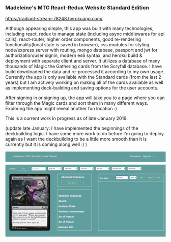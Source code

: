 ### Madeleine's MTG React-Redux Website Standard Edition

https://radiant-stream-78248.herokuapp.com/

Although appearing simple, this app was built with many technologies, including react, redux to manage state (including async middlewares for api calls), react-router, higher order components, good re-rendering functionality(local state is saved in browser), css modules for styling, node/express server with routing, mongo database, passport and jwt for authorization/user signin, modern es6 syntax, and heroku build & deployment with separate client and server. It utilizes a database of many thousands of Magic the Gathering cards from the Scryfall database. I have build downloaded the data and re-processed it according to my own usage. Currently the app is only available with the Standard cards (from the last 2 years) but I am actively working on making all of the cards available as well as implementing deck-building and saving options for the user accounts.

After signing in or signing up, the app will take you to a page where you can filter through the Magic cards and sort them in many different ways. Exploring the app might reveal another fun location :)

This is a current work in progress as of late-January 2019.

(update late January: I have implemented the beginnings of the deckbuilding logic. I have some more work to do before I'm going to deploy again as I want the deckbuilding to be a little more smooth than it is currently but it is coming along well :) )

![alt picture of app](mtg.jpg "Madeleine's MTG React-Redux Website Standard Edition")

